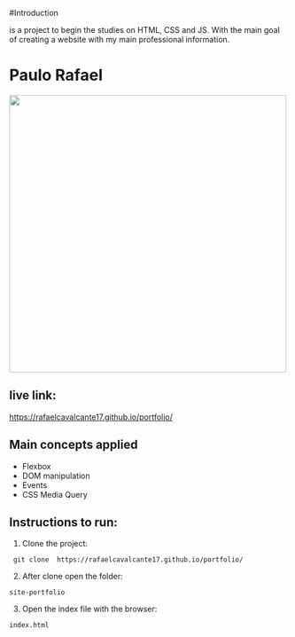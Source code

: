 #Introduction

is a project to begin the studies on HTML, CSS and JS. With the main goal of creating a website with my main professional information.

# Paulo Rafael
<img src="image/preview.png" height="500"/>

## live link:

https://rafaelcavalcante17.github.io/portfolio/


## Main concepts applied

- Flexbox
- DOM manipulation
- Events
- CSS Media Query

## Instructions to run:
1. Clone the project:
```
 git clone  https://rafaelcavalcante17.github.io/portfolio/
```

2. After clone open the folder:
```
site-portfolio
```
3. Open the index file with the browser:
```
index.html
```
